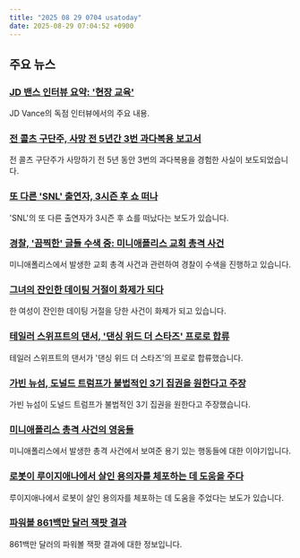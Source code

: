 ```yaml
---
title: "2025 08 29 0704 usatoday"
date: 2025-08-29 07:04:52 +0900
---
```


## 주요 뉴스
### [JD 밴스 인터뷰 요약: '현장 교육'](https://www.usatoday.com/story/news/politics/2025/08/28/jd-vance-interview-takeaways/85518186007/)
JD Vance의 독점 인터뷰에서의 주요 내용.
### [전 콜츠 구단주, 사망 전 5년간 3번 과다복용 보고서](https://www.usatoday.com/story/sports/nfl/colts/2025/08/28/jim-irsay-overdose-ketamine-death-report/85865609007/)
전 콜츠 구단주가 사망하기 전 5년 동안 3번의 과다복용을 경험한 사실이 보도되었습니다.
### [또 다른 'SNL' 출연자, 3시즌 후 쇼 떠나](https://www.usatoday.com/story/entertainment/tv/2025/08/28/michael-longfellow-snl-departures/85854499007/)
'SNL'의 또 다른 출연자가 3시즌 후 쇼를 떠났다는 보도가 있습니다.
### [경찰, '끔찍한' 글들 수색 중: 미니애폴리스 교회 총격 사건](https://www.usatoday.com/story/news/nation/2025/08/28/minneapolis-shooting-news-motive-live-updates/85862268007/)
미니애폴리스에서 발생한 교회 총격 사건과 관련하여 경찰이 수색을 진행하고 있습니다.
### [그녀의 잔인한 데이팅 거절이 화제가 되다](https://www.usatoday.com/story/life/health-wellness/2025/08/28/rylie-mcbride-provos-most-eligible/85854896007/)
한 여성이 잔인한 데이팅 거절을 당한 사건이 화제가 되고 있습니다.
### [테일러 스위프트의 댄서, '댄싱 위드 더 스타즈' 프로로 합류](https://www.usatoday.com/story/entertainment/tv/2025/08/28/jan-ravnik-taylor-swift-eras-tour-dancing-with-the-stars/85864105007/)
테일러 스위프트의 댄서가 '댄싱 위드 더 스타즈'의 프로로 합류했습니다.
### [가빈 뉴섬, 도널드 트럼프가 불법적인 3기 집권을 원한다고 주장](https://www.usatoday.com/story/news/politics/2025/08/28/gavin-newsom-trump-third-term/85869028007/)
가빈 뉴섬이 도널드 트럼프가 불법적인 3기 집권을 원한다고 주장했습니다.
### [미니애폴리스 총격 사건의 영웅들](https://www.usatoday.com/story/news/nation/2025/08/28/minneapolis-annunciation-church-shooting-heroes/85868957007/)
미니애폴리스에서 발생한 총격 사건에서 보여준 용기 있는 행동들에 대한 이야기입니다.
### [로봇이 루이지애나에서 살인 용의자를 체포하는 데 도움을 주다](https://www.usatoday.com/story/news/crime/2025/08/28/robot-arrest-man-kenner-louisiana/85868962007/)
루이지애나에서 로봇이 살인 용의자를 체포하는 데 도움을 주었다는 보도가 있습니다.
### [파워볼 861백만 달러 잭팟 결과](https://www.usatoday.com/story/money/lottery/2025/08/28/did-anyone-win-powerball/85857097007/)
861백만 달러의 파워볼 잭팟 결과에 대한 정보입니다.